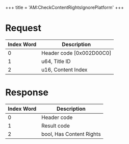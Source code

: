 +++
title = 'AM:CheckContentRightsIgnorePlatform'
+++

# Request

| Index Word | Description                |
|------------|----------------------------|
| 0          | Header code \[0x002D00C0\] |
| 1          | u64, Title ID              |
| 2          | u16, Content Index         |

# Response

| Index Word | Description              |
|------------|--------------------------|
| 0          | Header code              |
| 1          | Result code              |
| 2          | bool, Has Content Rights |
